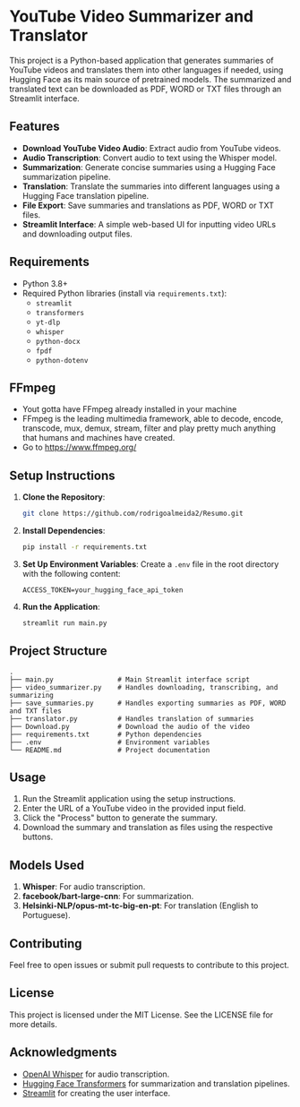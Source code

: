 # YouTube Video Summarizer and Translator

This project is a Python-based application that generates summaries of YouTube videos and translates them into other languages if needed, using Hugging Face as its main source of pretrained models. The summarized and translated text can be downloaded as PDF, WORD or TXT files through an Streamlit interface.

## Features

- **Download YouTube Video Audio**: Extract audio from YouTube videos.
- **Audio Transcription**: Convert audio to text using the Whisper model.
- **Summarization**: Generate concise summaries using a Hugging Face summarization pipeline.
- **Translation**: Translate the summaries into different languages using a Hugging Face translation pipeline.
- **File Export**: Save summaries and translations as PDF, WORD or TXT files.
- **Streamlit Interface**: A simple web-based UI for inputting video URLs and downloading output files.

## Requirements

- Python 3.8+
- Required Python libraries (install via `requirements.txt`):
  - `streamlit`
  - `transformers`
  - `yt-dlp`
  - `whisper`
  - `python-docx`
  - `fpdf`
  - `python-dotenv`

## FFmpeg
- Yout gotta have FFmpeg already installed in your machine
- FFmpeg is the leading multimedia framework, able to decode, encode, transcode, mux, demux, stream, filter and play pretty much anything that humans and machines have created.
- Go to https://www.ffmpeg.org/

## Setup Instructions

1. **Clone the Repository**:
   ```bash
   git clone https://github.com/rodrigoalmeida2/Resumo.git
   ```

2. **Install Dependencies**:
   ```bash
   pip install -r requirements.txt
   ```

3. **Set Up Environment Variables**:
   Create a `.env` file in the root directory with the following content:
   ```env
   ACCESS_TOKEN=your_hugging_face_api_token
   ```

4. **Run the Application**:
   ```bash
   streamlit run main.py
   ```

## Project Structure

```
.
├── main.py                # Main Streamlit interface script
├── video_summarizer.py    # Handles downloading, transcribing, and summarizing
├── save_summaries.py      # Handles exporting summaries as PDF, WORD and TXT files
├── translator.py          # Handles translation of summaries
├── Download.py            # Download the audio of the video
├── requirements.txt       # Python dependencies
├── .env                   # Environment variables
└── README.md              # Project documentation
```

## Usage

1. Run the Streamlit application using the setup instructions.
2. Enter the URL of a YouTube video in the provided input field.
3. Click the "Process" button to generate the summary.
4. Download the summary and translation as files using the respective buttons.

## Models Used

1. **Whisper**: For audio transcription.
2. **facebook/bart-large-cnn**: For summarization.
3. **Helsinki-NLP/opus-mt-tc-big-en-pt**: For translation (English to Portuguese).

## Contributing

Feel free to open issues or submit pull requests to contribute to this project.

## License

This project is licensed under the MIT License. See the LICENSE file for more details.

## Acknowledgments

- [OpenAI Whisper](https://github.com/openai/whisper) for audio transcription.
- [Hugging Face Transformers](https://huggingface.co/transformers/) for summarization and translation pipelines.
- [Streamlit](https://streamlit.io/) for creating the user interface.

